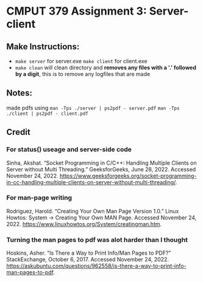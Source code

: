 # CMPUT 379 Assignment 3: Server-client

## Make Instructions:

* `make server` for server.exe `make client` for client.exe
* `make clean` will clean directory and **removes any files with a '.' followed
by a digit**, this is to remove any logfiles that are made

## Notes:

made pdfs using
`man -Tps ./server | ps2pdf - server.pdf`
`man -Tps ./client | ps2pdf - client.pdf`

## Credit

### For status() useage and server-side code 
Sinha, Akshat. “Socket Programming in C/C++: Handling Multiple Clients on Server without Multi Threading.” GeeksforGeeks, June 28, 2022. Accessed November 24, 2022. https://www.geeksforgeeks.org/socket-programming-in-cc-handling-multiple-clients-on-server-without-multi-threading/. 

### For man-page writing 
Rodriguez, Harold. “Creating Your Own Man Page Version 1.0.” Linux Howtos: System -&gt; Creating Your Own MAN Page. Accessed November 24, 2022. https://www.linuxhowtos.org/System/creatingman.htm. 

### Turning the man pages to pdf was alot harder than I thought
Hoskins, Asher. “Is There a Way to Print Info/Man Pages to PDF?” StackExchange, October 6, 2017. Accessed November 24, 2022. https://askubuntu.com/questions/962558/is-there-a-way-to-print-info-man-pages-to-pdf.
